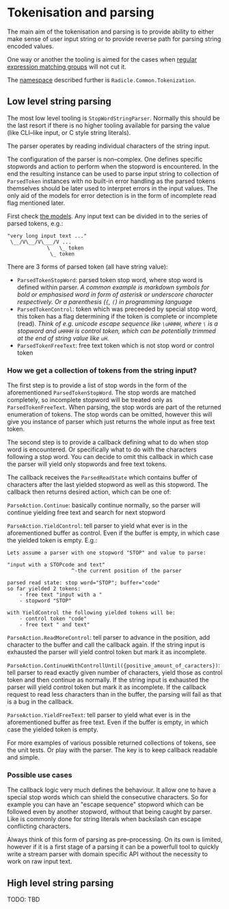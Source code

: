 Tokenisation and parsing
========================

The main aim of the tokenisation and parsing is to provide
ability to either make sense of user input string or to provide
reverse path for parsing string encoded values.

One way or another the tooling is aimed for the cases when
[regular expression matching groups](https://www.regular-expressions.info/quickstart.html)
will not cut it.

The [namespace](../src/Tokenization/) described further is
`Radicle.Common.Tokenization`.


Low level string parsing
------------------------

The most low level tooling is `StopWordStringParser`. Normally
this should be the last resort if there is no higher tooling available for
parsing the value (like CLI–like input, or C style string literals).

The parser operates by reading individual characters of the string input.

The configuration of the parser is non–complex. One defines specific
stopwords and action to perform when the stopword is encountered.
In the end the resulting instance can be used to parse input string to
collection of `ParsedToken` instances with no built-in error handling
as the parsed tokens themselves should be later used to interpret errors
in the input values. The only aid of the models for error detection
is in the form of incomplete read flag mentioned later.

First check [the models](../src/Tokenization/Models/). Any input text
can be divided in to the series of parsed tokens, e.g.:

    "very long input text ..."
     \__/V\__/V\___/V ...
                 \   \_ token
                  \_ token

There are 3 forms of parsed token (all have string value):

- `ParsedTokenStopWord`: parsed token stop word, where stop word is defined
  within parser. _A common example is markdown symbols for bold or emphasised word
  in form of asterisk or underscore character respectively. Or a parenthesis (`{`, `(`)
  in programming language_
- `ParsedTokenControl`: token which was preceeded by special stop word,
  this token has a flag determining if the token is complete or incomplete (read).
  _Think of e.g. unicode escape sequence like `\uHHHH`, where `\` is a stopword
  and `uHHHH` is control token, which can be potentially trimmed
  at the end of string value like `uH`._
- `ParsedTokenFreeText`: free text token which is not stop word or control token


### How we get a collection of tokens from the string input?

The first step is to provide a list of stop words in the form of the aforementioned
`ParsedTokenStopWord`. The stop words are matched completely, so incomplete
stopword will be treated only as `ParsedTokenFreeText`. When parsing, the stop words
are part of the returned enumeration of tokens. The stop words can be omitted,
however this will give you instance of parser which just returns the whole input as free text token.

The second step is to provide a callback defining what to do when stop word is encountered.
Or specifically what to do with the characters following a stop word.
You can decide to omit this callback in which case the parser will yield
only stopwords and free text tokens.

The callback receives the `ParsedReadState` which contains buffer of characters
after the last yielded stopword as well as this stopword. The callback then
returns desired action, which can be one of:

`ParseAction.Continue`: basically continue normally, so the parser will
continue yielding free text and search for next stopword

`ParseAction.YieldControl`: tell parser to yield what ever
is in the aforementioned buffer as control. Even if the buffer is empty,
in which case the yielded token is empty. E.g.:

    Lets assume a parser with one stopword "STOP" and value to parse:

    "input with a STOPcode and text"
                         ^-the current position of the parser

    parsed read state: stop word="STOP"; buffer="code"
    so far yielded 2 tokens:
        - free text "input with a "
        - stopword "STOP"

    with YieldControl the following yielded tokens will be:
        - control token "code"
        - free text " and text"

`ParseAction.ReadMoreControl`: tell parser to advance in the position,
add character to the buffer and call the callback again. If the string input
is exhausted the parser will yield control token but mark it as incomplete.

`ParseAction.ContinueWithControllUntil({positive_amount_of_caracters})`:
tell parser to read exactly given number of characters, yield those as
control token and then continue as normally. If the string input
is exhausted the parser will yield control token but mark it as incomplete.
If the callback request to read less characters than in the buffer,
the parsing will fail as that is a bug in the callback.

`ParseAction.YieldFreeText`: tell parser to yield what ever
is in the aforementioned buffer as free text. Even if the buffer is empty,
in which case the yielded token is empty.

For more examples of various possible returned collections of tokens,
see the unit tests. Or play with the parser. The key is to keep
callback readable and simple.


### Possible use cases

The callback logic very much defines the behaviour. It allow one to
have a special stop words which can shield the consecutive characters.
So for example you can have an "escape sequence" stopword which can be
followed even by another stopword, without that being caught by parser.
Like is commonly done for string literals when backslash can escape
conflicting characters.

Always think of this form of parsing as pre–processing. On its own is limited,
however if it is a first stage of a parsing it can be a powerfull tool
to quickly write a stream parser with domain specific API without
the necessity to work on raw input text.


High level string parsing
-------------------------

TODO: TBD
